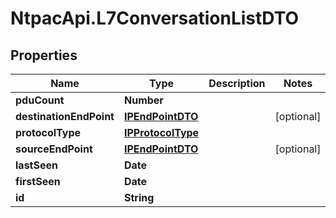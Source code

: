 # NtpacApi.L7ConversationListDTO

## Properties
Name | Type | Description | Notes
------------ | ------------- | ------------- | -------------
**pduCount** | **Number** |  | 
**destinationEndPoint** | [**IPEndPointDTO**](IPEndPointDTO.md) |  | [optional] 
**protocolType** | [**IPProtocolType**](IPProtocolType.md) |  | 
**sourceEndPoint** | [**IPEndPointDTO**](IPEndPointDTO.md) |  | [optional] 
**lastSeen** | **Date** |  | 
**firstSeen** | **Date** |  | 
**id** | **String** |  | 


